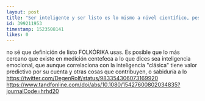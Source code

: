 ```yaml
---
layout: post
title: "Ser inteligente y ser listo es lo mismo a nivel científico, pese a no serlo a nivel narrativo/cultura general? Se mide igual?"
id: 399211953
timestamp: 1523508141
likes: 0
---
```


 no sé que definición de listo FOLKÓRIKA usas. Es posible que lo más cercano que existe en medición centefeca a lo que dices sea inteligencia emocional, que aunque correlaciona con la inteligencia "clásica" tiene valor predictivo por su cuenta y otras cosas que contribuyen, o sabiduría a lo <https://twitter.com/DegenRolf/status/983354306073169920> <https://www.tandfonline.com/doi/abs/10.1080/15427600802034835?journalCode=hrhd20>